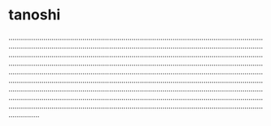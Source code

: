 # tanoshi

...........................................................................................................................................................................................................................................................................................................................................................................................................................................................................................................................................................................................................................................................................................................................................................................................................................................................................................................................................................................................................................................................................................................................................................................